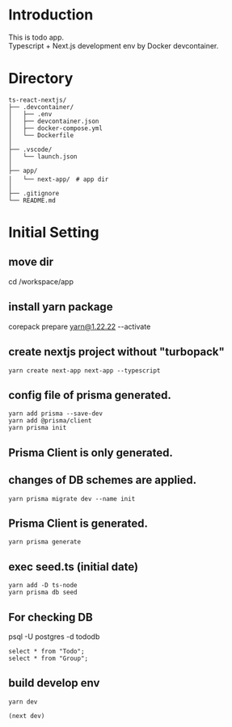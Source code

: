 # Introduction
This is todo app.<br>
Typescript + Next.js development env by Docker devcontainer.

# Directory
```
ts-react-nextjs/
├── .devcontainer/
│   ├── .env
│   ├── devcontainer.json
│   ├── docker-compose.yml
│   └── Dockerfile
│
├── .vscode/
│   └── launch.json
│ 
├── app/
│   └── next-app/　# app dir
│              
├── .gitignore
└── README.md

```

# Initial Setting

## move dir
cd /workspace/app

## install yarn package
corepack prepare yarn@1.22.22 --activate

## create nextjs project without "turbopack"
```
yarn create next-app next-app --typescript
```

## config file of prisma generated.
```
yarn add prisma --save-dev
yarn add @prisma/client
yarn prisma init
```

## Prisma Client is only generated. 
## changes of DB schemes are applied.
```
yarn prisma migrate dev --name init
```

## Prisma Client is generated.
```
yarn prisma generate
```

## exec seed.ts (initial date)
```
yarn add -D ts-node
yarn prisma db seed
```

## For checking DB 
psql -U postgres -d tododb
```
select * from "Todo";
select * from "Group";

```

## build develop env
```
yarn dev

(next dev)
```
